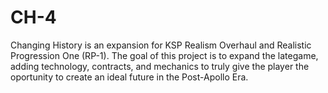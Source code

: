 # CH-4

Changing History is an expansion for KSP Realism Overhaul and Realistic Progression One (RP-1). The goal of this project is to expand the lategame, adding technology, contracts, and mechanics to truly give the player the oportunity to create an ideal future in the Post-Apollo Era.
